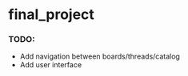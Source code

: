 # final_project

### TODO:
  - Add navigation between boards/threads/catalog
  - Add user interface
